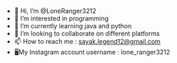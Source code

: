 - 👋 Hi, I’m @LoneRanger3212
- 👀 I’m interested in programming
- 🌱 I’m currently learning java and python
- 💞️ I’m looking to collaborate on different platforms
- 📫 How to reach me : sayak.legend12@gmail.com
- 🖥️My Instagram account username : lone_ranger3212

<!---
LoneRanger3212/LoneRanger3212 is a ✨ special ✨ repository because its `README.md` (this file) appears on your GitHub profile.
You can click the Preview link to take a look at your changes.
--->
